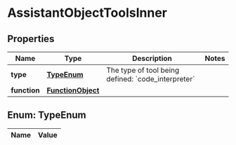 

# AssistantObjectToolsInner

## Properties

Name | Type | Description | Notes
------------ | ------------- | ------------- | -------------
**type** | [**TypeEnum**](#TypeEnum) | The type of tool being defined: &#x60;code_interpreter&#x60; | 
**function** | [**FunctionObject**](FunctionObject.md) |  | 


## Enum: TypeEnum

Name | Value
---- | -----




